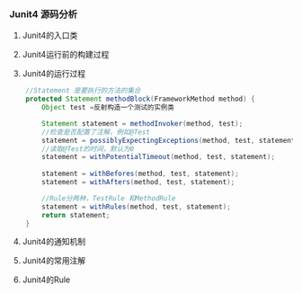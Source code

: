 ### Junit4 源码分析

1. Junit4的入口类

2. Junit4运行前的构建过程

3. Junit4的运行过程
```java
    //Statement 是要执行的方法的集合
    protected Statement methodBlock(FrameworkMethod method) {
        Object test =反射构造一个测试的实例类

        Statement statement = methodInvoker(method, test);
        //检查是否配置了注解，例如@Test
        statement = possiblyExpectingExceptions(method, test, statement);
        //读取@Test的时间，默认为0
        statement = withPotentialTimeout(method, test, statement);
        
        statement = withBefores(method, test, statement);
        statement = withAfters(method, test, statement);

        //Rule分两种，TestRule 和MethodRule    
        statement = withRules(method, test, statement);
        return statement;
    }
```
4. Junit4的通知机制

5. Junit4的常用注解

6. Junit4的Rule

